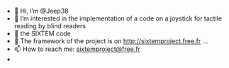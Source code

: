 - 👋 Hi, I’m @Jeep38
- 👀 I’m interested in the implementation of a code on a joystick for tactile reading by blind readers
- 🌱 the SIXTEM code 
- 💞️ The framework of the project  is on http://sixtemproject.free.fr ...
- 📫 How to reach me: sixtemproject@free.fr
- 

<!---
Jeep38/Jeep38 is a ✨ special ✨ repository because its `README.md` (this file) appears on your GitHub profile.
You can click the Preview link to take a look at your changes.
--->
